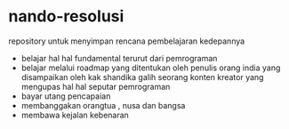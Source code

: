 # nando-resolusi
repository untuk menyimpan rencana pembelajaran kedepannya
- belajar hal hal fundamental terurut dari pemrograman
- belajar melalui roadmap yang ditentukan oleh penulis orang india yang disampaikan oleh kak shandika galih seorang konten kreator yang mengupas hal hal seputar pemrograman
- bayar utang pencapaian
- membanggakan orangtua , nusa dan bangsa
- membawa kejalan kebenaran

